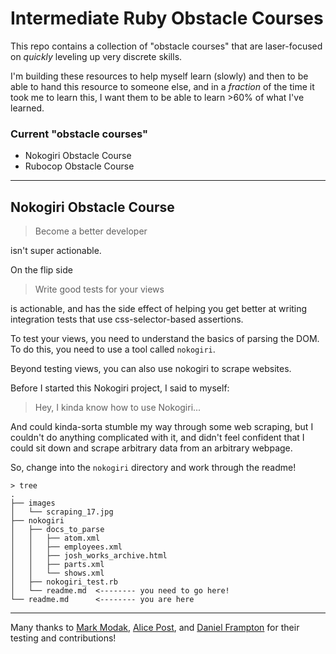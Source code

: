 # Intermediate Ruby Obstacle Courses

This repo contains a collection of "obstacle courses" that are laser-focused on _quickly_ leveling up very discrete skills.

I'm building these resources to help myself learn (slowly) and then to be able to hand this resource to someone else, and in a _fraction_ of the time it took me to learn this, I want them to be able to learn >60% of what I've learned.

### Current "obstacle courses"

- Nokogiri Obstacle Course
- Rubocop Obstacle Course

------------------------------------

## Nokogiri Obstacle Course

> Become a better developer

isn't super actionable.

On the flip side

> Write good tests for your views

is actionable, and has the side effect of helping you get better at writing integration tests that use css-selector-based assertions.

To test your views, you need to understand the basics of parsing the DOM. To do this, you need to use a tool called `nokogiri`.

Beyond testing views, you can also use nokogiri to scrape websites.

Before I started this Nokogiri project, I said to myself:

> Hey, I kinda know how to use Nokogiri...

And could kinda-sorta stumble my way through some web scraping, but I couldn't do anything complicated with it, and didn't feel confident that I could sit down and scrape arbitrary data from an arbitrary webpage.

So, change into the `nokogiri` directory and work through the readme!

```
> tree
.
├── images
│   └── scraping_17.jpg
├── nokogiri
│   ├── docs_to_parse
│   │   ├── atom.xml
│   │   ├── employees.xml
│   │   ├── josh_works_archive.html
│   │   ├── parts.xml
│   │   └── shows.xml
│   ├── nokogiri_test.rb
│   └── readme.md  <-------- you need to go here!
└── readme.md      <-------- you are here
```

------------------

Many thanks to [Mark Modak](https://github.com/markevan100/), [Alice Post](https://github.com/ap2322), and [Daniel Frampton](https://github.com/DanielEFrampton) for their testing and contributions!